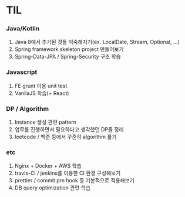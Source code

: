 # TIL

### Java/Kotlin

1. Java 8에서 추가된 것들 익숙해지기(ex. LocalDate, Stream, Optional, ...)
2. Spring framework skeleton project 만들어보기
3. Spring-Data-JPA / Spring-Security 구조 학습

### Javascript

1. FE grunt 이용 unit test
2. VanilaJS 학습(+ React)

### DP / Algorithm

1. Instance 생성 관련 pattern 
2. 업무를 진행하면서 필요하다고 생각했던 DP들 정리
3. leetcode / 백준 등에서 꾸준히 algorithm 풀기

### etc

1. Nginx + Docker + AWS 학습
2. travis-CI / jenkins를 이용한 CI 환경 구성해보기
3. prettier / commit pre hook 등 기본적으로 적용해보기
4. DB query optimization 관련 학습 
